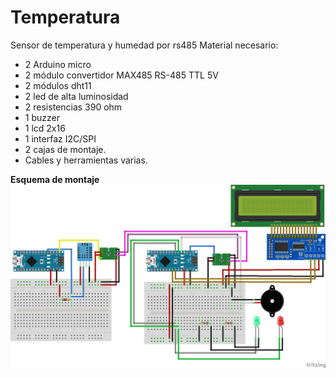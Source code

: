# Temperatura
Sensor de temperatura y humedad por rs485
Material necesario:
 - 2 Arduino micro
 - 2 módulo convertidor MAX485 RS-485 TTL 5V
 - 2 módulos dht11
 - 2 led de alta luminosidad
 - 2 resistencias 390 ohm
 - 1 buzzer
 - 1 lcd 2x16
 - 1 interfaz I2C/SPI
 - 2 cajas de montaje.
 - Cables y herramientas varias.
   
**Esquema de montaje**
![Esquema de montaje](https://github.com/ciberbull/temperatura/blob/main/Prototipo.jpg)

